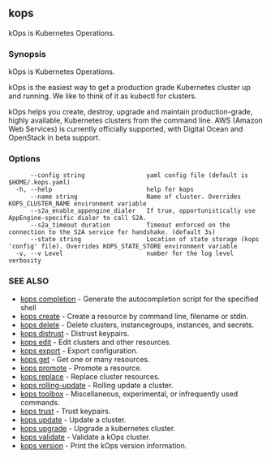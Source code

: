 
<!--- This file is automatically generated by make gen-cli-docs; changes should be made in the go CLI command code (under cmd/kops) -->

## kops

kOps is Kubernetes Operations.

### Synopsis

kOps is Kubernetes Operations.

 kOps is the easiest way to get a production grade Kubernetes cluster up and running. We like to think of it as kubectl for clusters.

 kOps helps you create, destroy, upgrade and maintain production-grade, highly available, Kubernetes clusters from the command line. AWS (Amazon Web Services) is currently officially supported, with Digital Ocean and OpenStack in beta support.

### Options

```
      --config string                 yaml config file (default is $HOME/.kops.yaml)
  -h, --help                          help for kops
      --name string                   Name of cluster. Overrides KOPS_CLUSTER_NAME environment variable
      --s2a_enable_appengine_dialer   If true, opportunistically use AppEngine-specific dialer to call S2A.
      --s2a_timeout duration          Timeout enforced on the connection to the S2A service for handshake. (default 3s)
      --state string                  Location of state storage (kops 'config' file). Overrides KOPS_STATE_STORE environment variable
  -v, --v Level                       number for the log level verbosity
```

### SEE ALSO

* [kops completion](kops_completion.md)	 - Generate the autocompletion script for the specified shell
* [kops create](kops_create.md)	 - Create a resource by command line, filename or stdin.
* [kops delete](kops_delete.md)	 - Delete clusters, instancegroups, instances, and secrets.
* [kops distrust](kops_distrust.md)	 - Distrust keypairs.
* [kops edit](kops_edit.md)	 - Edit clusters and other resources.
* [kops export](kops_export.md)	 - Export configuration.
* [kops get](kops_get.md)	 - Get one or many resources.
* [kops promote](kops_promote.md)	 - Promote a resource.
* [kops replace](kops_replace.md)	 - Replace cluster resources.
* [kops rolling-update](kops_rolling-update.md)	 - Rolling update a cluster.
* [kops toolbox](kops_toolbox.md)	 - Miscellaneous, experimental, or infrequently used commands.
* [kops trust](kops_trust.md)	 - Trust keypairs.
* [kops update](kops_update.md)	 - Update a cluster.
* [kops upgrade](kops_upgrade.md)	 - Upgrade a kubernetes cluster.
* [kops validate](kops_validate.md)	 - Validate a kOps cluster.
* [kops version](kops_version.md)	 - Print the kOps version information.

